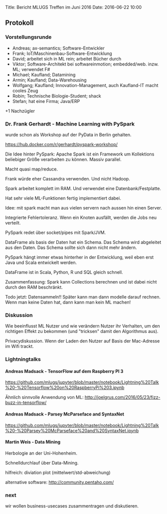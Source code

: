 Title: Bericht MLUGS Treffen im Juni 2016
Date: 2016-06-22 10:00

## Protokoll

### Vorstellungsrunde

* Andreas; ax-semantics; Software-Entwickler
* Frank; IoT/Maschinenbau-Software-Entwicklung
* David; arbeitet sich in ML rein; arbeitet Bücher durch
* Viktor; Software-Architekt bei softwareinmotion; embedded/web. inzw. ML; verwendet F#
* Michael; Kaufland; Datamining
* Armin; Kaufland; Data-Warehousing
* Wolfgang; Kaufland; Innovation-Management, auch Kaufland-IT macht cooles Zeug
* Robin; Technische Biologie-Student; shack
* Stefan; hat eine Firma; Java/ERP

+1 Nachzügler


### Dr. Frank Gerhardt - Machine Learning with PySpark

wurde schon als Workshop auf der PyData in Berlin gehalten.

https://hub.docker.com/r/gerhardt/pyspark-workshop/

Die Idee hinter PySpark: Apache Spark ist ein Framework um Kollektions beliebiger Größe verarbeiten zu können. Massiv parallel.

Macht quasi map/reduce.

Frank würde eher Cassandra verwenden. Und nicht Hadoop.

Spark arbeitet komplett im RAM. Und verwendet eine Datenbank/Festplatte.

Hat sehr viele ML-Funktionen fertig implementiert dabei.

Idee: mit spark macht man aus vielen servern nach aussen hin einen Server.

Integrierte Fehlertoleranz. Wenn ein Knoten ausfällt, werden die Jobs neu verteilt. 

PySpark redet über socket/pipes mit Spark/JVM.

DataFrame als basis der Daten hat ein Schema. Das Schema wird abgeleitet aus den Daten. Das Schema sollte sich dann nicht mehr ändern.

PySpark hängt immer etwas hinterher in der Entwicklung, weil eben erst Java und Scala entwickelt werden.

DataFrame ist in Scala, Python, R und SQL gleich schnell.

Zusammenfassung: Spark kann Collections berechnen und ist dabei nicht durch den RAM beschränkt.

Todo jetzt: Datensammeln!! Später kann man dann modelle darauf rechnen. Wenn man keine Daten hat, dann kann man kein ML machen!

### Diskussion

Wie beeinflusst ML Nutzer und wie verändern Nutzer ihr Verhalten, um den richtigen Effekt zu bekommen (und "tricksen" damit den Algorithmus aus).

Privacydiskussion. Wenn der Laden den Nutzer auf Basis der Mac-Adresse im Wifi trackt.


### Lightningtalks

#### Andreas Madsack - TensorFlow auf dem Raspberry PI 3

https://github.com/mlugs/jupyter/blob/master/notebook/Lightning%20Talk%20-%20Tensorflow%20on%20RaspberryPi%203.ipynb

Ähnlich sinnvolle Anwendung von ML: http://joelgrus.com/2016/05/23/fizz-buzz-in-tensorflow/


#### Andreas Madsack - Parsey McParseface and SyntaxNet

https://github.com/mlugs/jupyter/blob/master/notebook/Lightning%20Talk%20-%20Parsey%20McParseface%20and%20SyntaxNet.ipynb


#### Martin Weis - Data Mining

Herbologie an der Uni-Hohenheim.

Schnelldurchlauf über Data-Mining.

hilfreich: diviation plot (mittelwert/std-abweichung)

alternative software: http://community.pentaho.com/


### next

wir wollen business-usecases zusammentragen und diskutieren.

